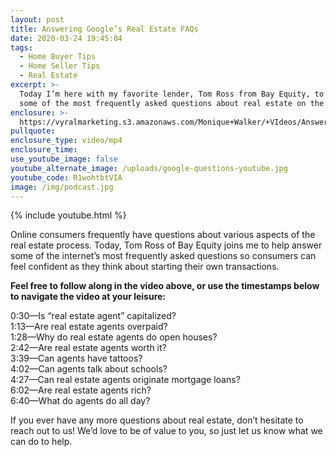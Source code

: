 ```yaml
---
layout: post
title: Answering Google’s Real Estate FAQs
date: 2020-03-24 19:45:04
tags:
  - Home Buyer Tips
  - Home Seller Tips
  - Real Estate
excerpt: >-
  Today I’m here with my favorite lender, Tom Ross from Bay Equity, to answer
  some of the most frequently asked questions about real estate on the internet.
enclosure: >-
  https://vyralmarketing.s3.amazonaws.com/Monique+Walker/+VIdeos/Answering+Googles+Real+Estate+FAQs.mp4
pullquote:
enclosure_type: video/mp4
enclosure_time:
use_youtube_image: false
youtube_alternate_image: /uploads/google-questions-youtube.jpg
youtube_code: R1wohtbtVIA
image: /img/podcast.jpg
---
```


{% include youtube.html %}

Online consumers frequently have questions about various aspects of the real estate process. Today, Tom Ross of Bay Equity joins me to help answer some of the internet’s most frequently asked questions so consumers can feel confident as they think about starting their own transactions.

**Feel free to follow along in the video above, or use the timestamps below to navigate the video at your leisure:**

0:30—Is “real estate agent” capitalized?<br>1:13—Are real estate agents overpaid?<br>1:28—Why do real estate agents do open houses?<br>2:42—Are real estate agents worth it?<br>3:39—Can agents have tattoos?<br>4:02—Can agents talk about schools?<br>4:27—Can real estate agents originate mortgage loans?<br>6:02—Are real estate agents rich?<br>6:40—What do agents do all day?

If you ever have any more questions about real estate, don’t hesitate to reach out to us\! We’d love to be of value to you, so just let us know what we can do to help.
